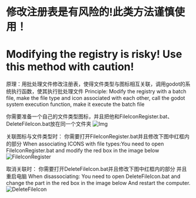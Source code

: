 # 修改注册表是有风险的!此类方法谨慎使用！
# Modifying the registry is risky! Use this method with caution!


原理：用批处理文件修改注册表，使得文件类型与图标相互关联，调用godot的系统执行函数，使其执行批处理文件
Principle: Modify the registry with a batch file, make the file type and icon associated with each other, call the godot system execution function, make it execute the batch file

你需要准备一个自己的文件类型图标，并且把他和FileIconRegister.bat、DeleteFileIcon.bat放在同一个文件夹
![Img](https://github.com/user-attachments/assets/5639144d-54cd-4ac4-971a-da8cabec028e)


关联图标与文件类型时：
你需要打开FileIconRegister.bat并且修改下图中红框内的部分
When associating ICONS with file types:You need to open FileIconRegister.bat and modify the red box in the image below
![FileIconRegister](https://github.com/user-attachments/assets/72f597bd-2025-4b2d-b046-dbf3a7dd5987)

取消关联时：
你需要打开DeleteFileIcon.bat并且修改下图中红框内的部分
并且重启电脑
When disassociating:
You need to open DeleteFileIcon.bat and change the part in the red box in the image below
And restart the computer.
![DeleteFileIcon](https://github.com/user-attachments/assets/2cecc65b-6533-4cac-a0ca-c95a2980a237)
